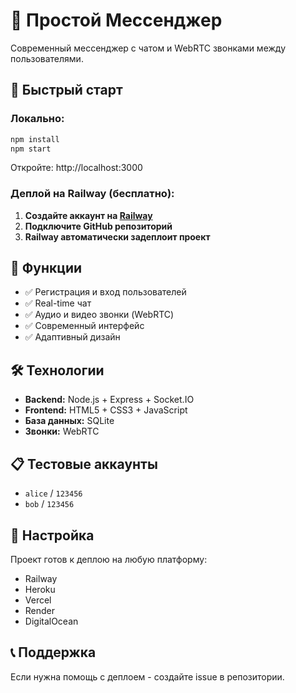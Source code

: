 # 💬 Простой Мессенджер

Современный мессенджер с чатом и WebRTC звонками между пользователями.

## 🚀 Быстрый старт

### Локально:
```bash
npm install
npm start
```
Откройте: http://localhost:3000

### Деплой на Railway (бесплатно):

1. **Создайте аккаунт на [Railway](https://railway.app/)**
2. **Подключите GitHub репозиторий**
3. **Railway автоматически задеплоит проект**

## 📱 Функции

- ✅ Регистрация и вход пользователей
- ✅ Real-time чат
- ✅ Аудио и видео звонки (WebRTC)
- ✅ Современный интерфейс
- ✅ Адаптивный дизайн

## 🛠 Технологии

- **Backend:** Node.js + Express + Socket.IO
- **Frontend:** HTML5 + CSS3 + JavaScript
- **База данных:** SQLite
- **Звонки:** WebRTC

## 📋 Тестовые аккаунты

- `alice` / `123456`
- `bob` / `123456`

## 🔧 Настройка

Проект готов к деплою на любую платформу:
- Railway
- Heroku
- Vercel
- Render
- DigitalOcean

## 📞 Поддержка

Если нужна помощь с деплоем - создайте issue в репозитории. 